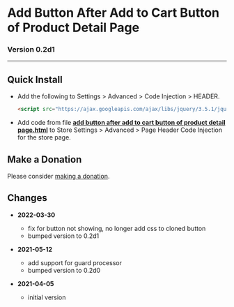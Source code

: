 # Add Button After Add to Cart Button of Product Detail Page

### Version 0.2d1

---

## Quick Install

* Add the following to Settings > Advanced > Code Injection > HEADER.

  ```html
  <script src="https://ajax.googleapis.com/ajax/libs/jquery/3.5.1/jquery.min.js"></script>
  ```
  
* Add code from file
  **[add button after add to cart button of product detail page.html](add%20button%20after%20add%20to%20cart%20button%20of%20product%20detail%20page.html#L1)**
  to Store Settings > Advanced > Page Header Code Injection for the store page.

## Make a Donation

Please consider
[making a donation](https://github.com/tomsWebConsulting/twcsl#make-a-donation).

## Changes

* **2022-03-30**

  * fix for button not showing, no longer add css to cloned button
  * bumped version to 0.2d1
  
* **2021-05-12**

  * add support for guard processor
  * bumped version to 0.2d0
  
* **2021-04-05**

  * initial version
